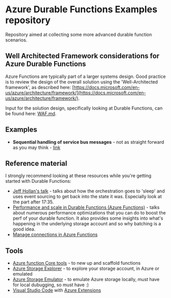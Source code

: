 # Azure Durable Functions Examples repository

Repository aimed at collecting some more advanced durable function scenarios.

## Well Architected Framework considerations for Azure Durable Functions

Azure Functions are typically part of a larger systems design. Good practice is to review the design of the overall solution using the 'Well-Architected framework', as described here: [https://docs.microsoft.com/en-us/azure/architecture/framework/](https://docs.microsoft.com/en-us/azure/architecture/framework/).

Input for the solution design, specifically looking at Durable Functions, can be found here: [WAF.md](WAF.md).

## Examples

- **Sequential handling of service bus messages** - not as straight forward as you may think - [link](https://github.com/jochenvw/azure-durable-functions-examples/tree/main/sequential-processing-of-servicebus)



## Reference material

I strongly recommend looking at these resources while you're getting started with Durable Functions:

- [Jeff Hollan's talk](https://youtu.be/UQ4iBl7QMno?t=1023) - talks about how the orchestration goes to 'sleep' and uses event sourcing to get back into the state it was. Especially look at the part after 17:35.
- [Performance and scale in Durable Functions (Azure Functions)](https://docs.microsoft.com/en-us/azure/azure-functions/durable/durable-functions-perf-and-scale) - talks about numerous performance optimizations that you can do to boost the perf of your durable function. It also provides some insights into what's happening in the underlying storage account and so why batching is a good idea.
- [Manage connections in Azure Functions](https://docs.microsoft.com/en-us/azure/azure-functions/manage-connections)

## Tools

- [Azure function Core tools](https://docs.microsoft.com/en-us/azure/azure-functions/functions-run-local?tabs=windows%2Ccsharp%2Cbash) - to new up and scaffold functions
- [Azure Storage Explorer](https://azure.microsoft.com/en-us/downloads/) - to explore your storage account, in Azure or emulated
- [Azure Storage Emulator](https://azure.microsoft.com/en-us/downloads/) - to emulate Azure storage locally, must have for local dubugging, so must have :)
- [Visual Studio Code](https://code.visualstudio.com/) with [Azure Extensions](https://code.visualstudio.com/docs/azure/extensions)